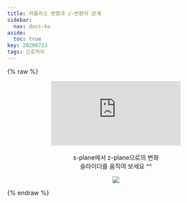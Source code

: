 ```yaml
---
title: 라플라스 변환과 z-변환의 관계
sidebar:
  nav: docs-ko
aside:
  toc: true
key: 20200723
tags: 신호처리
---
```


<style>
    iframe {
        display: block;
        border-style: none;
        margin: 0 auto;
    }
</style>

{% raw %}

<p align = "center">
  <iframe src="https://angeloyeo.github.io/p5/2020-07-23-laplace_and_z/" frameborder = "0"></iframe>
    <br>
    s-plane에서 z-plane으로의 변화
    <br>
    슬라이더를 움직여 보세요 ^^
</p>

<p align = "center">
  <img src = "https://i.stack.imgur.com/KnfdW.jpg">
</p>


{% endraw %}